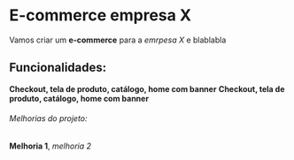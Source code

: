 # E-commerce empresa X

Vamos criar um **e-commerce** para a *emrpesa X* e blablabla

## Funcionalidades: 

**Checkout, __tela de produto__, catálogo, home com banner**
__Checkout, **tela de produto**, catálogo, home com banner__

###### Melhorias do projeto:

__Melhoria 1__, _melhoria 2_